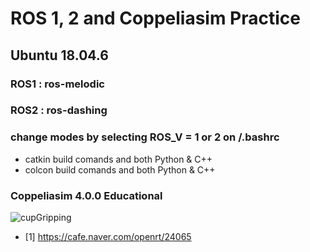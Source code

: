 
# ROS 1, 2 and Coppeliasim Practice

## Ubuntu 18.04.6

### ROS1 : ros-melodic
### ROS2 : ros-dashing
### change modes by selecting ROS_V = 1 or 2 on /.bashrc
* catkin build comands and both Python & C++
* colcon build comands and both Python & C++

### Coppeliasim 4.0.0 Educational
![cupGripping](https://user-images.githubusercontent.com/68832065/148175617-8be1b254-32cc-44bf-af6b-98055048882e.gif)

* [1] https://cafe.naver.com/openrt/24065

